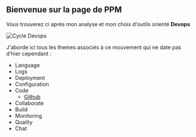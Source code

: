 ## Bienvenue sur la page de PPM

Vous trouverez ci après mon analyse et mon choix d'outils orienté **Devops**

![Cycle Devops](https://blog.xebialabs.com/wp-content/uploads/2016/03/DevOps-cycle-PPT-COLOURS.png)

J'aborde ici tous les themes associés à ce mouvement qui ne date pas d'hier cependant :

* Language
* Logs
* Deployment
* Configuration
* Code
  * [Github](../blob/master/code/github.md) 
* Collaborate
* Build
* Monitoring
* Quality
* Chat
